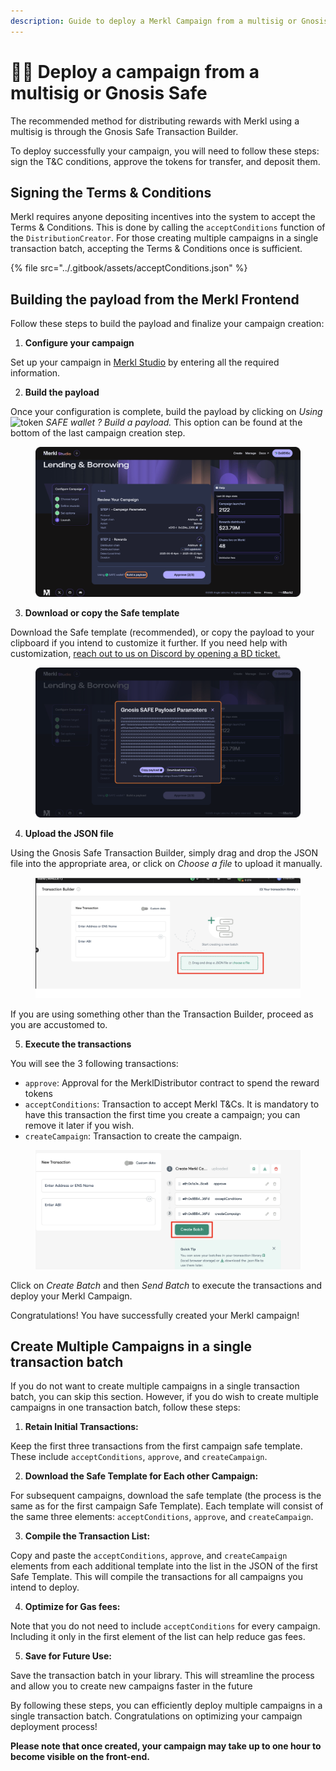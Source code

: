 ```yaml
---
description: Guide to deploy a Merkl Campaign from a multisig or Gnosis Safe
---
```


# 🧑‍🔬 Deploy a campaign from a multisig or Gnosis Safe

The recommended method for distributing rewards with Merkl using a multisig is through the Gnosis Safe Transaction Builder.

To deploy successfully your campaign, you will need to follow these steps: sign the T\&C conditions, approve the tokens for transfer, and deposit them.

## Signing the Terms & Conditions

Merkl requires anyone depositing incentives into the system to accept the Terms & Conditions. This is done by calling the `acceptConditions` function of the `DistributionCreator`. For those creating multiple campaigns in a single transaction batch, accepting the Terms & Conditions once is sufficient.

{% file src="../.gitbook/assets/acceptConditions.json" %}

## Building the payload from the Merkl Frontend

Follow these steps to build the payload and finalize your campaign creation:



1. **Configure your campaign**

Set up your campaign in [Merkl Studio](https://studio.merkl.xyz) by entering all the required information.



2. **Build the payload**

Once your configuration is complete, build the payload by clicking on _Using_ <img src="https://raw.githubusercontent.com/AngleProtocol/angle-token-list/main/src/assets/tokens/SAFE.svg" alt="token" data-size="line"> _SAFE wallet ? Build a payload._ This option can be found at the bottom of the last campaign creation step.

<figure><img src="../.gitbook/assets/Group 13.png" alt=""><figcaption></figcaption></figure>



3. **Download or copy the Safe template**

Download the Safe template (recommended), or copy the payload to your clipboard if you intend to customize it further. If you need help with customization, [reach out to us on Discord by opening a BD ticket.](https://discord.com/channels/1209830388726243369/1210212731047776357)

<figure><img src="../.gitbook/assets/Group 12.png" alt=""><figcaption></figcaption></figure>



4. **Upload the JSON file**

Using the Gnosis Safe Transaction Builder, simply drag and drop the JSON file into the appropriate area, or click on _Choose a file_ to upload it manually.

<figure><img src="../.gitbook/assets/upload-json-file.png" alt=""><figcaption></figcaption></figure>

If you are using something other than the Transaction Builder, proceed as you are accustomed to.



5. **Execute the transactions**

You will see the 3 following transactions:

* `approve`: Approval for the MerklDistributor contract to spend the reward tokens
* `acceptConditions`: Transaction to accept Merkl T\&Cs. It is mandatory to have this transaction the first time you create a campaign; you can remove it later if you wish.
* `createCampaign`: Transaction to create the campaign.

<figure><img src="../.gitbook/assets/safe-wallet-approve+accept+create.png" alt=""><figcaption></figcaption></figure>

Click on _Create Batch_ and then _Send Batch_ to execute the transactions and deploy your Merkl Campaign.

Congratulations! You have successfully created your Merkl campaign!

## Create Multiple Campaigns in a single transaction batch

If you do not want to create multiple campaigns in a single transaction batch, you can skip this section. However, if you do wish to create multiple campaigns in one transaction batch, follow these steps:

1. **Retain Initial Transactions:**

Keep the first three transactions from the first campaign safe template. These include `acceptConditions`, `approve`, and `createCampaign`.

2. **Download the Safe Template for Each other Campaign:**

For subsequent campaigns, download the safe template (the process is the same as for the first campaign Safe Template). Each template will consist of the same three elements: `acceptConditions`, `approve`, and `createCampaign`.

3. **Compile the Transaction List:**

Copy and paste the `acceptConditions`, `approve`, and `createCampaign` elements from each additional template into the list in the JSON of the first Safe Template. This will compile the transactions for all campaigns you intend to deploy.

4. **Optimize for Gas fees:**

Note that you do not need to include `acceptConditions` for every campaign. Including it only in the first element of the list can help reduce gas fees.

5. **Save for Future Use:**

Save the transaction batch in your library. This will streamline the process and allow you to create new campaigns faster in the future

By following these steps, you can efficiently deploy multiple campaigns in a single transaction batch. Congratulations on optimizing your campaign deployment process!

**Please note that once created, your campaign may take up to one hour to become visible on the front-end.**
